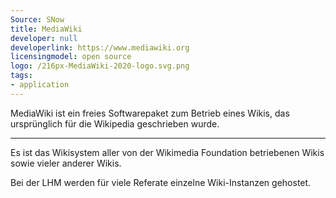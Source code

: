 ```yaml
---
Source: SNow
title: MediaWiki
developer: null
developerlink: https://www.mediawiki.org
licensingmodel: open source
logo: /216px-MediaWiki-2020-logo.svg.png
tags:
- application
---
```

MediaWiki ist ein freies Softwarepaket zum Betrieb eines Wikis, das ursprünglich für die Wikipedia geschrieben wurde.

---

Es ist das Wikisystem aller von der Wikimedia Foundation betriebenen Wikis sowie vieler anderer Wikis.

Bei der LHM werden für viele Referate einzelne Wiki-Instanzen gehostet. 
